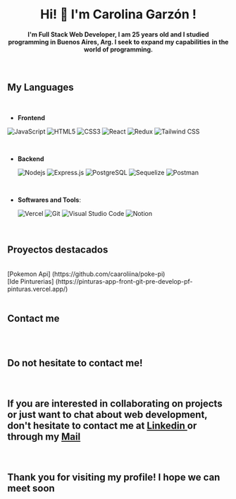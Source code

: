 #
<div align="center">
  <h1 align="center"> Hi! 👋 I'm Carolina Garzón !</h1>

  <h4 align="center"> I'm Full Stack Web Developer,  I am 25 years old and I studied programming in Buenos Aires, Arg. 
I seek to expand my capabilities in the world of programming. </h1>
  <br>
</div>
<div>


<h2> My Languages</h2>
<br>
<p>
  
  - **Frontend** <br>

   <!-- ![C](https://img.shields.io/badge/C%20-%232370ED.svg?style=for-the-badge&logo=c&logoColor=white)
   ![C++](https://img.shields.io/badge/C++%20-%2300599C.svg?style=for-the-badge&logo=c%2B%2B&logoColor=white) -->
   ![JavaScript](https://img.shields.io/badge/JavaScript%20-%23F7DF1E.svg?style=for-the-badge&logo=javascript&logoColor=black)
    <!-- ![C++](https://img.shields.io/badge/C++%20-%2300599C.svg?style=for-the-badge&logo=c%2B%2B&logoColor=white) -->
   ![HTML5](https://img.shields.io/badge/HTML5%20-%23E34F26.svg?style=for-the-badge&logo=html5&logoColor=white) 
   ![CSS3](https://img.shields.io/badge/CSS%20-%231572B6.svg?style=for-the-badge&logo=css3&logoColor=white) 
   ![React](https://img.shields.io/badge/React%20-%2320232a.svg?style=for-the-badge&logo=react&logoColor=%2361DAFB) 
   ![Redux](https://img.shields.io/badge/Redux%20-%23593d88.svg?style=for-the-badge&logo=redux&logoColor=white) 
   ![Tailwind CSS](https://img.shields.io/badge/Tailwind-%2338B2AC.svg?style=for-the-badge&logo=tailwind-css&logoColor=white)
   
   <br>
   
  - **Backend** <br>
  
    <!-- ![Bootstrap](https://img.shields.io/badge/Bootstrap%20-%23563D7C.svg?style=for-the-badge&logo=bootstrap&logoColor=white) -->
    ![Nodejs](https://img.shields.io/badge/Node.js%20-%2343853D.svg?style=for-the-badge&logo=node.js&logoColor=white)
    ![Express.js](https://img.shields.io/badge/Express.js%20-%23404d59.svg?style=for-the-badge&logo=express&logoColor=white) 
    ![PostgreSQL](https://img.shields.io/badge/PostgreSQL%20-%234169E1.svg?style=for-the-badge&logo=postgresql&logoColor=white)
    ![Sequelize](https://img.shields.io/badge/Sequelize-52B0E7?style=for-the-badge&logo=Sequelize&logoColor=white)
    ![Postman](https://img.shields.io/badge/Postman-FF6C37?style=for-the-badge&logo=postman&logoColor=white)
    
  <br>
  
- **Softwares and Tools**: <br>

    ![Vercel](https://img.shields.io/badge/Vercel-%23000000.svg?style=for-the-badge&logo=vercel&logoColor=white) 
    ![Git](https://img.shields.io/badge/git-%23F05033.svg?style=for-the-badge&logo=git&logoColor=white) 
    ![Visual Studio Code](https://img.shields.io/badge/vscode-0078d7.svg?style=for-the-badge&logo=visual-studio-code&logoColor=white) 
    ![Notion](https://img.shields.io/badge/Notion-%23000000.svg?style=for-the-badge&logo=notion&logoColor=white) 
    <br>
</p>
<br>
<h2> Proyectos destacados </h2> <br>
 [Pokemon Api] (https://github.com/caaroliina/poke-pi)  <br>
 [Ide Pinturerias] (https://pinturas-app-front-git-pre-develop-pf-pinturas.vercel.app/)<br>
<br>


<h2> Contact me <h2>  <br>

<p> Do not hesitate to contact me! </p> <br>

<p> If you are interested in collaborating on projects or just want to chat about web development, don't hesitate to contact me at <a href="https://www.linkedin.com/in/andreacarolinagrzn/" target="blank">  Linkedin </a> or through my <a href="mailto:carogrzn97@gmail.com" target="blank"> Mail </a> 
</p>
  
<br>
  
<p> Thank you for visiting my profile! I hope we can meet soon  </p>
<!--
**caaroliina/caaroliina** is a ✨ _special_ ✨ repository because its `README.md` (this file) appears on your GitHub profile.

Here are some ideas to get you started:

- 🔭 I’m currently working on ...
- 🌱 I’m currently learning ...
- 👯 I’m looking to collaborate on ...
- 🤔 I’m looking for help with ...
- 💬 Ask me about ...
- 📫 How to reach me: ...
- 😄 Pronouns: ...
- ⚡ Fun fact: ...
-->
